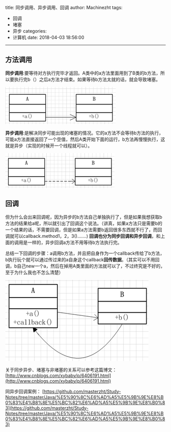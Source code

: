 title: 同步调用、异步调用、回调
author: Machinezht
tags:
  - 回调
  - 堵塞
  - 异步
categories:
  - 计算机
date: 2018-04-03 18:56:00
---
## **方法调用**

**同步调用**:要等待对方执行完毕才返回。A类中的a方法里面用到了B类的b方法，所以要执行完b（）之后a方法才结束。如果等待b方法太就的话，就会导致堵塞。

![upload successful](\assets\online_img\同步调用.png)

**异步调用**:是解决同步可能出现的堵塞的情况。它的a方法不会等待b方法的执行，可能a方法直接返回了一个空值，然后A类开始下面的运行，b方法再慢慢执行，这就是异步（实现的时候开一个线程就可以）。

![upload successful](\assets\online_img\异步调用.png)

## **回调**

但为什么会出来回调呢，因为异步的b方法自己单独执行了，但是如果我想获取b方法的结果给a呢，所以就引出了回调这个说法。（讲真，如果a方法只是需要b的一个结果的话，不需要回调，但是如果a方法需要b返回很多东西就不行了，而回调就可以callback.method1，2，3().......)
**回调也分为同步回调和异步回调**，和上面的调用是一样的，异步回调a方法不用等待b方法执行完。

总结一下回调的步骤：a调用b方法，并且把自身作为一个callback传给了b方法，b执行玩个就可以通过传过来的a自身这个callback**回传数据**。（其实可以不用回调，b自己new一个a，然后在掉用A类里面的方法就可以了，不过终究是不好的，至于为什么我也不怎么清楚）

![upload successful](\assets\online_img\回调.png)

关于同步异步、堵塞与非堵塞的关系可以参考这篇博文： [http://www.cnblogs.com/xybaby/p/6406191.html](http://www.cnblogs.com/xybaby/p/6406191.html)

同异步回调案例： [https://github.com/masterzht/Study-Notes/tree/master/Java/%E5%90%8C%E6%AD%A5%E5%9B%9E%E8%B0%83%E4%B8%8E%E5%BC%82%E6%AD%A5%E5%9B%9E%E8%B0%83](https://github.com/masterzht/Study-Notes/tree/master/Java/%E5%90%8C%E6%AD%A5%E5%9B%9E%E8%B0%83%E4%B8%8E%E5%BC%82%E6%AD%A5%E5%9B%9E%E8%B0%83)
